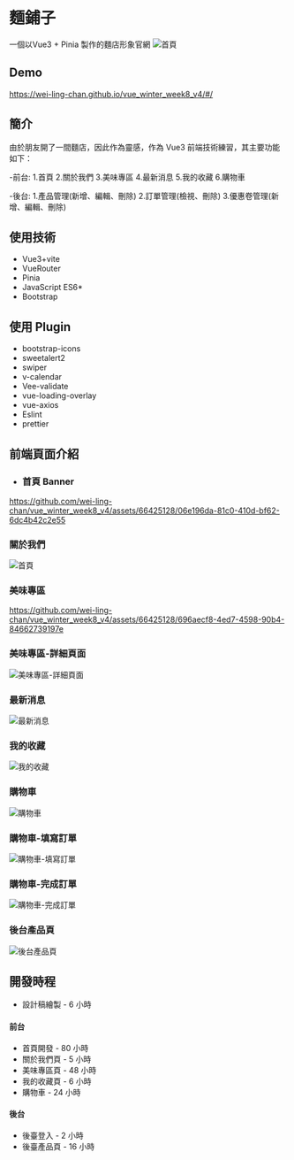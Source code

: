 # 麵鋪子
一個以Vue3 + Pinia 製作的麵店形象官網
![首頁](https://i.imgur.com/Lhm5pPE.png)

## Demo

https://wei-ling-chan.github.io/vue_winter_week8_v4/#/

## 簡介

由於朋友開了一間麵店，因此作為靈感，作為 Vue3 前端技術練習，其主要功能如下：

-前台:
1.首頁
2.關於我們
3.美味專區
4.最新消息
5.我的收藏
6.購物車

-後台:
1.產品管理(新增、編輯、刪除)
2.訂單管理(檢視、刪除)
3.優惠卷管理(新增、編輯、刪除)

## 使用技術

* Vue3+vite
* VueRouter
* Pinia
* JavaScript ES6* 
* Bootstrap

## 使用 Plugin

* bootstrap-icons
* sweetalert2
* swiper
* v-calendar
* Vee-validate
* vue-loading-overlay
* vue-axios
* Eslint
* prettier

## 前端頁面介紹

* ### 首頁 Banner
https://github.com/wei-ling-chan/vue_winter_week8_v4/assets/66425128/06e196da-81c0-410d-bf62-6dc4b42c2e55

### 關於我們
![首頁](https://i.imgur.com/LNUAsAG.png)

### 美味專區
https://github.com/wei-ling-chan/vue_winter_week8_v4/assets/66425128/696aecf8-4ed7-4598-90b4-84662739197e

### 美味專區-詳細頁面
![美味專區-詳細頁面](https://i.imgur.com/E1bMlC4.png)

### 最新消息
![最新消息](https://i.imgur.com/4tc5QH4.png)

### 我的收藏
![我的收藏](https://i.imgur.com/p83JcIZ.png)

### 購物車
![購物車](https://i.imgur.com/p83JcIZ.png)

### 購物車-填寫訂單
![購物車-填寫訂單](https://i.imgur.com/Ov8tnbI.png)

### 購物車-完成訂單
![購物車-完成訂單](https://i.imgur.com/gUsie0E.png)

### 後台產品頁
![後台產品頁](https://i.imgur.com/fJePEh8.png)

## 開發時程
- 設計稿繪製 - 6 小時
#### 前台
- 首頁開發 - 80 小時
- 關於我們頁 - 5 小時
- 美味專區頁 - 48 小時
- 我的收藏頁 - 6 小時
- 購物車 - 24 小時
#### 後台
- 後臺登入 - 2 小時
- 後臺產品頁 - 16 小時



